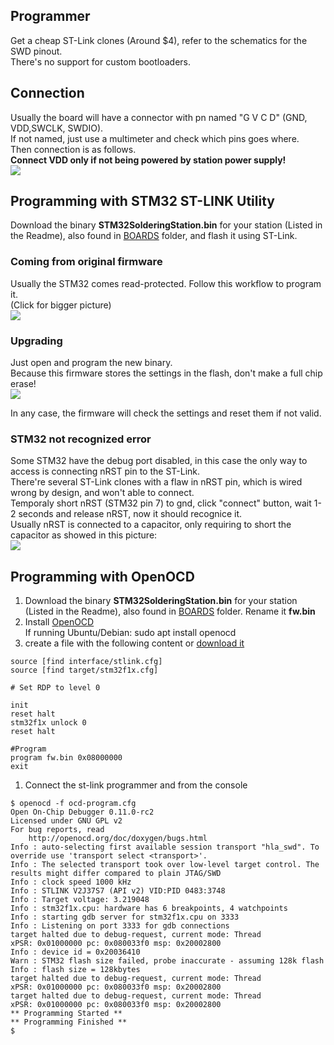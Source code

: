 ## Programmer

Get a cheap ST-Link clones (Around $4), refer to the schematics for the SWD pinout.<br>
There's no support for custom bootloaders.<br>

## Connection

Usually the board will have a connector with pn named "G V C D" (GND, VDD,SWCLK, SWDIO).<br>
If not named, just use a multimeter and check which pins goes where.<br>
Then connection is as follows.<br>
**Connect VDD only if not being powered by station power supply!**<br>
<img src="/Readme_files/stlink_connection.jpg?raw=true"><br>

## Programming with STM32 ST-LINK Utility

Download the binary **STM32SolderingStation.bin** for your station (Listed in the Readme), also found in [BOARDS](https://github.com/deividAlfa/stm32_soldering_iron_controller/tree/master/BOARDS) folder, and flash it using ST-Link.<br>

### Coming from original firmware

Usually the STM32 comes read-protected. Follow this workflow to program it.<br>
(Click for bigger picture)<br>
<img src="/Readme_files/st-link_programming.png?raw=true"><br>

### Upgrading

Just open and program the new binary.<br>
Because this firmware stores the settings in the flash, don't make a full chip erase!<br>
<img src="/Readme_files/upgrade.png?raw=true"><br>

In any case, the firmware will check the settings and reset them if not valid.<br>

### STM32 not recognized error
Some STM32 have the debug port disabled, in this case the only way to access is connecting nRST pin to the ST-Link.<br>
There're several ST-Link clones with a flaw in nRST pin, which is wired wrong by design, and won't able to connect.<br> 
Temporaly short nRST (STM32 pin 7) to gnd, click "connect" button, wait 1-2 seconds and release nRST, now it should recognice it.<br>
Usually nRST is connected to a capacitor, only requiring to short the capacitor as showed in this picture:<br>
<img src="/Readme_files/stlink_force_rst.jpg?raw=true"><br>

## Programming with **OpenOCD**

1. Download the binary **STM32SolderingStation.bin** for your station (Listed in the Readme), also found in [BOARDS](https://github.com/deividAlfa/stm32_soldering_iron_controller/tree/master/BOARDS) folder. Rename it **fw.bin**
1. Install [OpenOCD](https://openocd.org/)<br>
   If running Ubuntu/Debian: sudo apt install openocd<br>
1. create a file with the following content or [download it](/ocd-program.cfg?raw=true)
```
source [find interface/stlink.cfg]
source [find target/stm32f1x.cfg]

# Set RDP to level 0

init
reset halt
stm32f1x unlock 0
reset halt

#Program
program fw.bin 0x08000000
exit
```
1. Connect the st-link programmer and from the console
```
$ openocd -f ocd-program.cfg 
Open On-Chip Debugger 0.11.0-rc2
Licensed under GNU GPL v2
For bug reports, read
	http://openocd.org/doc/doxygen/bugs.html
Info : auto-selecting first available session transport "hla_swd". To override use 'transport select <transport>'.
Info : The selected transport took over low-level target control. The results might differ compared to plain JTAG/SWD
Info : clock speed 1000 kHz
Info : STLINK V2J37S7 (API v2) VID:PID 0483:3748
Info : Target voltage: 3.219048
Info : stm32f1x.cpu: hardware has 6 breakpoints, 4 watchpoints
Info : starting gdb server for stm32f1x.cpu on 3333
Info : Listening on port 3333 for gdb connections
target halted due to debug-request, current mode: Thread 
xPSR: 0x01000000 pc: 0x080033f0 msp: 0x20002800
Info : device id = 0x20036410
Warn : STM32 flash size failed, probe inaccurate - assuming 128k flash
Info : flash size = 128kbytes
target halted due to debug-request, current mode: Thread 
xPSR: 0x01000000 pc: 0x080033f0 msp: 0x20002800
target halted due to debug-request, current mode: Thread 
xPSR: 0x01000000 pc: 0x080033f0 msp: 0x20002800
** Programming Started **
** Programming Finished **
$ 
```
